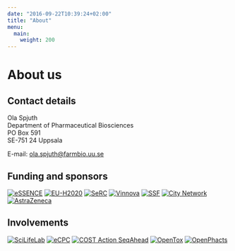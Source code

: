 ```yaml
---
date: "2016-09-22T10:39:24+02:00"
title: "About"
menu:
  main:
    weight: 200
---
```


About us
========

Contact details
---------------

Ola Spjuth<br>
Department of Pharmaceutical Biosciences<br>
PO Box 591<br>
SE-751 24 Uppsala<br>

E-mail: [ola.spjuth@farmbio.uu.se](mailto:ola.spjuth@farmbio.uu.se)


Funding and sponsors
--------------------

[![eSSENCE](/img/logo_essence_color.png)](http://essenceofescience.se)
[![EU-H2020](/img/logo_h2020_color.png)](https://ec.europa.eu/programmes/horizon2020/)
[![SeRC](/img/logo_serc_color.png)](http://www.e-science.se)
[![Vinnova](/img/logo_vinnova_color.png)](http://vinnova.se/sv/)
[![SSF](/img/logo_ssf_color.png)](http://stratresearch.se/)
[![City Network](/img/logo-citynetwork.png)](https://www.citynetworkhosting.com/)
[![AstraZeneca](/img/logo_az_color.png)](https://www.astrazeneca.com/)

Involvements
------------
[![SciLifeLab](/img/logo_scilifelab.png)](https://www.scilifelab.se/)
[![eCPC](/img/ecpc_logo.png)](http://e-science.se/eCPC)
[![COST Action SeqAhead](/img/logo_seqahead.png)](http://www.cost.eu/COST_Actions/bmbs/BM1006)
[![OpenTox](/img/logo_opentox.png)](http://opentox.net/)
[![OpenPhacts](/img/logo_openphacts.png)](http://www.openphacts.org/)

